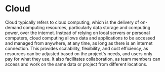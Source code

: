 # Cloud

Cloud typically refers to cloud computing, which is the delivery of on-demand
computing resources, particularly data storage and computing power, over the
internet. Instead of relying on local servers or personal computers, cloud
computing allows data and applications to be accessed and managed from anywhere,
at any time, as long as there is an internet connection. This provides scalability,
flexibility, and cost efficiency, as resources can be adjusted based on the
project's needs, and users only pay for what they use. It also facilitates
collaboration, as team members can access and work on the same data or project
from different locations.
